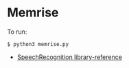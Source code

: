 # Memrise

To run:
```shell
$ python3 memrise.py
```

- [SpeechRecognition library-reference](https://github.com/Uberi/speech_recognition/blob/master/reference/library-reference.rst)